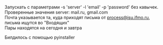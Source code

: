Запускать с параметрами -s 'server' -l 'email' -p 'password' без кавычек.  
Проверенные значения server: mail.ru, gmail.com  
Почта указывается та, куда приходят письма от process@isu.ifmo.ru, письма ищутся во "Входящих"  
Пары находятся на сегодня и завтра

Билдилось с помощью pyinstaller
